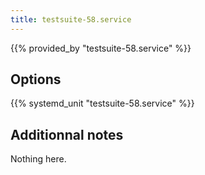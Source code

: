 ```yaml
---
title: testsuite-58.service
---
```


{{% provided_by "testsuite-58.service" %}}

## Options

{{% systemd_unit "testsuite-58.service" %}}

## Additionnal notes

Nothing here.